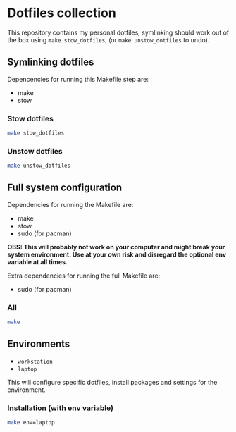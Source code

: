 # Dotfiles collection

This repository contains my personal dotfiles, symlinking should work out
of the box using `make stow_dotfiles`, (or `make unstow_dotfiles` to undo).

## Symlinking dotfiles

Depencencies for running this Makefile step are:
- make
- stow

### Stow dotfiles
```bash
make stow_dotfiles
```

### Unstow dotfiles
```bash
make unstow_dotfiles
```

## Full system configuration

Dependencies for running the Makefile are:
- make
- stow
- sudo (for pacman)

**OBS: This will probably not work on your computer and might break your system environment. Use at your own risk and disregard the optional env variable at all times.**

Extra dependencies for running the full Makefile are:
- sudo (for pacman)

### All
```bash
make
```

## Environments

- `workstation`
- `laptop`

This will configure specific dotfiles, install packages and settings for the environment.

### Installation (with env variable)
```bash
make env=laptop
```
